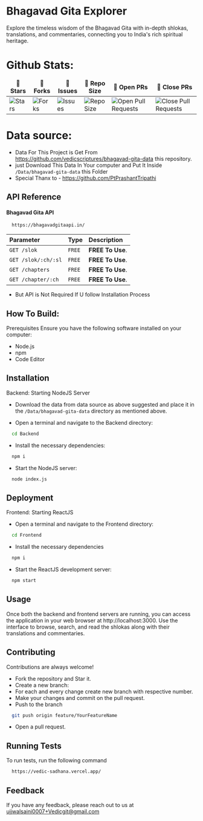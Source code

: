 
# Bhagavad Gita Explorer
Explore the timeless wisdom of the Bhagavad Gita with in-depth shlokas, translations, and commentaries, connecting you to India's rich spiritual heritage.

# Github Stats:

<div align = "center">

<table align="center">
    <thead align="center">
        <tr border: 1px;>
            <td><b>🌟 Stars</b></td>
            <td><b>🍴 Forks</b></td>
            <td><b>🐛 Issues</b></td>
            <td><b>📏 Repo Size</b></td>
            <td><b>🔔 Open PRs</b></td>
            <td><b>🔕 Close PRs</b></td>
        </tr>
     </thead>
    <tbody>
         <tr>
            <td><img alt="Stars" src="https://img.shields.io/github/stars/UjjwalSaini07/VedicSadhana?style=flat&logo=github"/></td>
             <td><img alt="Forks" src="https://img.shields.io/github/forks/UjjwalSaini07/VedicSadhana?style=flat&logo=github"/></td>
            <td><img alt="Issues" src="https://img.shields.io/github/issues/UjjwalSaini07/VedicSadhana?style=flat&logo=github"/></td>
            <td><img alt="Repo Size" src="https://img.shields.io/github/repo-size/UjjwalSaini07/VedicSadhana?style=flat&logo=github"/></td>
            <td><img alt="Open Pull Requests" src="https://img.shields.io/github/issues-pr/UjjwalSaini07/VedicSadhana?style=flat&logo=github"/></td>
           <td><img alt="Close Pull Requests" src="https://img.shields.io/github/issues-pr-closed/UjjwalSaini07/VedicSadhana?style=flat&color=critical&logo=github"/></td>
        </tr>
    </tbody>
</table>
</div>

# Data source:
- Data For This Project is Get From https://github.com/vedicscriptures/bhagavad-gita-data this repository.
- just Download This Data In Your computer and Put It Inside `/Data/bhagavad-gita-data` this Folder
- Special Thanx to - https://github.com/PtPrashantTripathi

## API Reference

#### Bhagavad Gita API

```bash
  https://bhagavadgitaapi.in/
```
<!--```bash
  https://www.kaggle.com/datasets/ptprashanttripathi/bhagavad-gita-api-database
```-->

| Parameter | Type     | Description                |
| :-------- | :------- | :------------------------- |
| `GET /slok` | `FREE` | **FREE To Use**. |
| `GET /slok/:ch/:sl` | `FREE` | **FREE To Use**. |
| `GET /chapters` | `FREE` | **FREE To Use**. |
| `GET /chapter/:ch` | `FREE` | **FREE To Use**. |

- But API is Not Required If U follow Installation Process
<!--| `api_key` | `string` | **Required**. Your API key |-->




## How To Build:

Prerequisites
Ensure you have the following software installed on your computer:

- Node.js
- npm
- Code Editor


## Installation

Backend: Starting NodeJS Server

- Download the data from data source as above suggested and place it in the `/Data/bhagavad-gita-data` directory as mentioned above.

- Open a terminal and navigate to the Backend directory:
```bash
  cd Backend
```
- Install the necessary dependencies:
```bash
  npm i
```
- Start the NodeJS server:
```bash
  node index.js
```

    
## Deployment

Frontend: Starting ReactJS

- Open a terminal and navigate to the Frontend directory:
```bash
  cd Frontend
```
- Install the necessary dependencies
```bash
  npm i
```
- Start the ReactJS development server:
```bash
  npm start
```

## Usage
Once both the backend and frontend servers are running, you can access the application in your web browser at http://localhost:3000. Use the interface to browse, search, and read the shlokas along with their translations and commentaries.


## Contributing

Contributions are always welcome!

- Fork the repository and Star it.
- Create a new branch:
- For each and every change create new branch with respective number.
- Make your changes and commit on the pull request.
- Push to the branch
```bash
  git push origin feature/YourFeatureName
```
- Open a pull request.


## Running Tests

To run tests, run the following command

```bash
  https://vedic-sadhana.vercel.app/
```


## Feedback

If you have any feedback, please reach out to us at ujjwalsaini0007+Vedicgit@gmail.com

